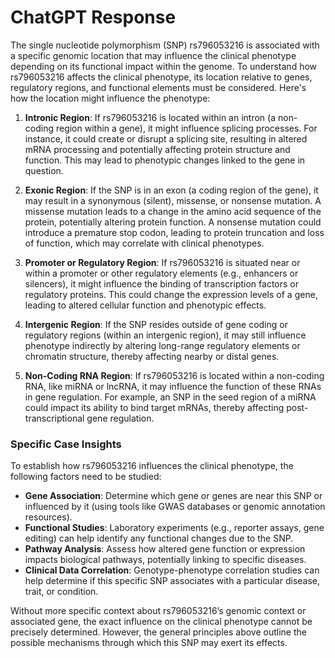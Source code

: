 # ChatGPT Response

The single nucleotide polymorphism (SNP) rs796053216 is associated with a specific genomic location that may influence the clinical phenotype depending on its functional impact within the genome. To understand how rs796053216 affects the clinical phenotype, its location relative to genes, regulatory regions, and functional elements must be considered. Here's how the location might influence the phenotype:

1. **Intronic Region**: If rs796053216 is located within an intron (a non-coding region within a gene), it might influence splicing processes. For instance, it could create or disrupt a splicing site, resulting in altered mRNA processing and potentially affecting protein structure and function. This may lead to phenotypic changes linked to the gene in question.

2. **Exonic Region**: If the SNP is in an exon (a coding region of the gene), it may result in a synonymous (silent), missense, or nonsense mutation. A missense mutation leads to a change in the amino acid sequence of the protein, potentially altering protein function. A nonsense mutation could introduce a premature stop codon, leading to protein truncation and loss of function, which may correlate with clinical phenotypes.

3. **Promoter or Regulatory Region**: If rs796053216 is situated near or within a promoter or other regulatory elements (e.g., enhancers or silencers), it might influence the binding of transcription factors or regulatory proteins. This could change the expression levels of a gene, leading to altered cellular function and phenotypic effects.

4. **Intergenic Region**: If the SNP resides outside of gene coding or regulatory regions (within an intergenic region), it may still influence phenotype indirectly by altering long-range regulatory elements or chromatin structure, thereby affecting nearby or distal genes.

5. **Non-Coding RNA Region**: If rs796053216 is located within a non-coding RNA, like miRNA or lncRNA, it may influence the function of these RNAs in gene regulation. For example, an SNP in the seed region of a miRNA could impact its ability to bind target mRNAs, thereby affecting post-transcriptional gene regulation.

### Specific Case Insights
To establish how rs796053216 influences the clinical phenotype, the following factors need to be studied:
- **Gene Association**: Determine which gene or genes are near this SNP or influenced by it (using tools like GWAS databases or genomic annotation resources).
- **Functional Studies**: Laboratory experiments (e.g., reporter assays, gene editing) can help identify any functional changes due to the SNP.
- **Pathway Analysis**: Assess how altered gene function or expression impacts biological pathways, potentially linking to specific diseases.
- **Clinical Data Correlation**: Genotype-phenotype correlation studies can help determine if this specific SNP associates with a particular disease, trait, or condition.

Without more specific context about rs796053216’s genomic context or associated gene, the exact influence on the clinical phenotype cannot be precisely determined. However, the general principles above outline the possible mechanisms through which this SNP may exert its effects.